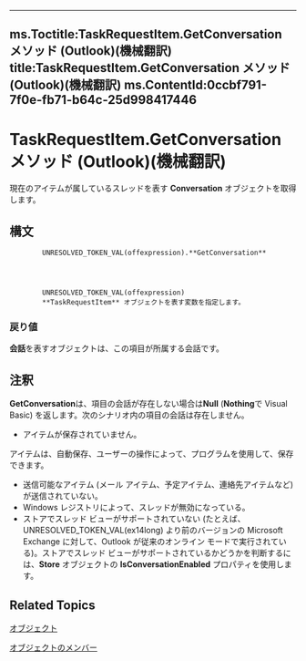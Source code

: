 

---
ms.Toctitle:TaskRequestItem.GetConversation メソッド (Outlook)(機械翻訳)
title:TaskRequestItem.GetConversation メソッド (Outlook)(機械翻訳)
ms.ContentId:0ccbf791-7f0e-fb71-b64c-25d998417446
---
# TaskRequestItem.GetConversation メソッド (Outlook)(機械翻訳)




現在のアイテムが属しているスレッドを表す **Conversation** オブジェクトを取得します。

## 構文

            UNRESOLVED_TOKEN_VAL(offexpression).**GetConversation**




            UNRESOLVED_TOKEN_VAL(offexpression)
            **TaskRequestItem** オブジェクトを表す変数を指定します。

### 戻り値
**会話**を表すオブジェクトは、この項目が所属する会話です。





## 注釈
**GetConversation**は、項目の会話が存在しない場合は**Null** (**Nothing**で Visual Basic) を返します。次のシナリオ内の項目の会話は存在しません。

- アイテムが保存されていません。



アイテムは、自動保存、ユーザーの操作によって、プログラムを使用して、保存できます。
- 送信可能なアイテム (メール アイテム、予定アイテム、連絡先アイテムなど) が送信されていない。
- Windows レジストリによって、スレッドが無効になっている。
- ストアでスレッド ビューがサポートされていない (たとえば、UNRESOLVED_TOKEN_VAL(ex14long) より前のバージョンの Microsoft Exchange に対して、Outlook が従来のオンライン モードで実行されている)。ストアでスレッド ビューがサポートされているかどうかを判断するには、**Store** オブジェクトの **IsConversationEnabled** プロパティを使用します。








## Related Topics

[オブジェクト](2908a28a-634c-e786-aa53-f3e32038b727.md)

[オブジェクトのメンバー](d43114ee-be91-ff02-3424-525da2cf3a50.md)




